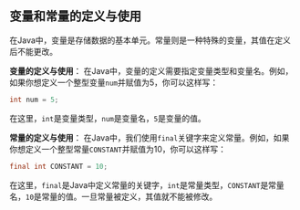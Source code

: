 ## 变量和常量的定义与使用

在Java中，变量是存储数据的基本单元。常量则是一种特殊的变量，其值在定义后不能更改。

**变量的定义与使用**：
在Java中，变量的定义需要指定变量类型和变量名。例如，如果你想定义一个整型变量`num`并赋值为5，你可以这样写：
```java
int num = 5;
```
在这里，`int`是变量类型，`num`是变量名，`5`是变量的值。

**常量的定义与使用**：
在Java中，我们使用`final`关键字来定义常量。例如，如果你想定义一个整型常量`CONSTANT`并赋值为10，你可以这样写：
```java
final int CONSTANT = 10;
```
在这里，`final`是Java中定义常量的关键字，`int`是常量类型，`CONSTANT`是常量名，`10`是常量的值。一旦常量被定义，其值就不能被修改。
